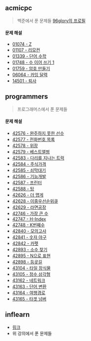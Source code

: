 ## acmicpc
> 백준에서 푼 문제들
> [96glory의 프로필](https://www.acmicpc.net/user/clicksyk)

#### 문제 해설
* [01074 - Z](https://96glory.tistory.com/39)
* [01107 - 리모컨](https://96glory.tistory.com/34)
* [01339 - 단어 수학](https://96glory.tistory.com/37)
* [01748 - 수 이어 쓰기 1](https://96glory.tistory.com/36)
* [01759 - 암호 만들기](https://96glory.tistory.com/40)
* [06064 - 카잉 달력](https://96glory.tistory.com/35)
* [14501 - 퇴사](https://96glory.tistory.com/38)

## programmers
> 프로그래머스에서 푼 문제들

#### 문제 해설
* [42576 - 완주하지 못한 선수](https://96glory.tistory.com/4)
* [42577 - 전화번호 목록](https://96glory.tistory.com/5)
* [42578 - 위장](https://96glory.tistory.com/6)
* [42579 - 베스트앨범](https://96glory.tistory.com/7)
* [42583 - 다리를 지나는 트럭](https://96glory.tistory.com/12)
* [42584 - 주식가격](https://96glory.tistory.com/10)
* [42585 - 쇠막대기](https://96glory.tistory.com/9)
* [42586 - 기능개발](https://96glory.tistory.com/11)
* [42587 - 프린터](https://96glory.tistory.com/13)
* [42588 - 탑](https://96glory.tistory.com/8)
* [42626 - 더 맵게](https://96glory.tistory.com/30)
* [42628 - 이중우선순위큐](https://96glory.tistory.com/32)
* [42629 - 라면공장](https://96glory.tistory.com/31)
* [42746 - 가장 큰 수](https://96glory.tistory.com/15)
* [42747 - H-Index](https://96glory.tistory.com/16)
* [42748 - K번째수](https://96glory.tistory.com/14)
* [42840 - 모의고사](https://96glory.tistory.com/25)
* [42841 - 숫자 야구](https://96glory.tistory.com/27)
* [42842 - 카펫](https://96glory.tistory.com/28)
* [42893 - 소수 찾기](https://96glory.tistory.com/26)
* [42895 - N으로 표현](https://96glory.tistory.com/21)
* [42898 - 등굣길](https://96glory.tistory.com/24)
* [43104 - 타일 장식물](https://96glory.tistory.com/22)
* [43105 - 정수 삼각형](https://96glory.tistory.com/23)
* [43162 - 네트워크](https://96glory.tistory.com/18)
* [43163 - 단어 변환](https://96glory.tistory.com/19)
* [43164 - 여행경로](https://96glory.tistory.com/20)
* [43165 - 타겟 넘버](https://96glory.tistory.com/17)

## inflearn
* [링크](https://www.inflearn.com/course/%EC%95%8C%EA%B3%A0%EB%A6%AC%EC%A6%98)
* 위 강의에서 푼 문제들
